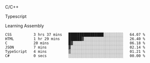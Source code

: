 <p>C/C++</p>
<p> Typescript</p>
<p>Learning Assembly</p>

<!--START_SECTION:waka-->

```text
CSS          3 hrs 37 mins   ████████████████░░░░░░░░░   64.07 %
HTML         1 hr 29 mins    ██████▓░░░░░░░░░░░░░░░░░░   26.40 %
C            20 mins         █▓░░░░░░░░░░░░░░░░░░░░░░░   06.18 %
JSON         7 mins          ▓░░░░░░░░░░░░░░░░░░░░░░░░   02.14 %
TypeScript   4 mins          ▒░░░░░░░░░░░░░░░░░░░░░░░░   01.21 %
C#           0 secs          ░░░░░░░░░░░░░░░░░░░░░░░░░   00.00 %
```

<!--END_SECTION:waka-->
